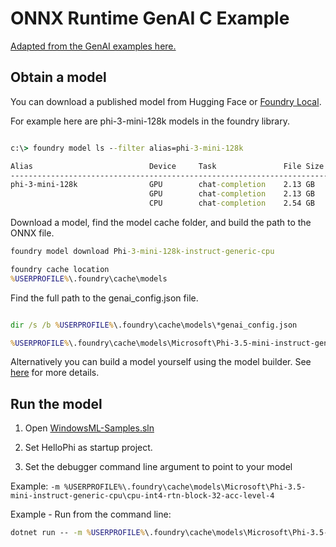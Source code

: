 # ONNX Runtime GenAI C Example

[Adapted from the GenAI examples here.](https://github.com/microsoft/onnxruntime-genai/tree/main/examples/c)

## Obtain a model

You can download a published model from Hugging Face or [Foundry Local](https://learn.microsoft.com/en-us/azure/ai-foundry/foundry-local/get-started).

For example here are phi-3-mini-128k models in the foundry library.

```cmd

c:\> foundry model ls --filter alias=phi-3-mini-128k

Alias                          Device     Task               File Size    License      Model ID
-----------------------------------------------------------------------------------------------
phi-3-mini-128k                GPU        chat-completion    2.13 GB      MIT          Phi-3-mini-128k-instruct-cuda-gpu
                               GPU        chat-completion    2.13 GB      MIT          Phi-3-mini-128k-instruct-generic-gpu
                               CPU        chat-completion    2.54 GB      MIT          Phi-3-mini-128k-instruct-generic-cpu

```

Download a model, find the model cache folder, and build the path to the ONNX file.

```cmd
foundry model download Phi-3-mini-128k-instruct-generic-cpu

foundry cache location
%USERPROFILE%\.foundry\cache\models
```

Find the full path to the genai_config.json file.

```cmd

dir /s /b %USERPROFILE%\.foundry\cache\models\*genai_config.json

%USERPROFILE%\.foundry\cache\models\Microsoft\Phi-3.5-mini-instruct-generic-cpu\cpu-int4-rtn-block-32-acc-level-4\genai_config.json

```
Alternatively you can build a model yourself using the model builder. See [here](https://github.com/microsoft/onnxruntime-genai/blob/main/src/python/py/models/README.md) for more details.

## Run the model

1. Open [WindowsML-Samples.sln](../WindowsML-Samples.sln)

2. Set HelloPhi as startup project.

3. Set the debugger command line argument to point to your model

Example: `-m %USERPROFILE%\.foundry\cache\models\Microsoft\Phi-3.5-mini-instruct-generic-cpu\cpu-int4-rtn-block-32-acc-level-4`

Example - Run from the command line:

```cmd
dotnet run -- -m %USERPROFILE%\.foundry\cache\models\Microsoft\Phi-3.5-mini-instruct-generic-cpu\cpu-int4-rtn-block-32-acc-level-4
```
